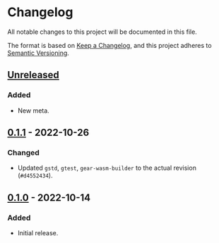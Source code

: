 # Changelog
All notable changes to this project will be documented in this file.

The format is based on [Keep a Changelog](https://keepachangelog.com/en/1.0.0/),
and this project adheres to [Semantic Versioning](https://semver.org/spec/v2.0.0.html).

## [Unreleased]
### Added
- New meta.

## [0.1.1] - 2022-10-26
### Changed
- Updated `gstd`, `gtest`, `gear-wasm-builder` to the actual revision (`#d4552434`).

## [0.1.0] - 2022-10-14
### Added
- Initial release.

[Unreleased]: https://github.com/gear-dapps/dutch-auction/compare/0.1.1...HEAD
[0.1.1]: https://github.com/gear-dapps/dutch-auction/compare/0.1.0...0.1.1
[0.1.0]: https://github.com/gear-dapps/dutch-auction/compare/45b5e02...0.1.0
